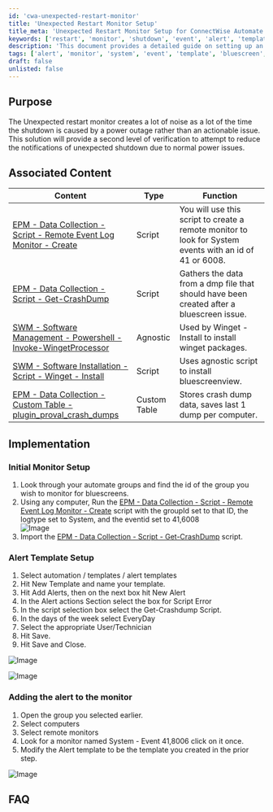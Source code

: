 ```yaml
---
id: 'cwa-unexpected-restart-monitor'
title: 'Unexpected Restart Monitor Setup'
title_meta: 'Unexpected Restart Monitor Setup for ConnectWise Automate'
keywords: ['restart', 'monitor', 'shutdown', 'event', 'alert', 'template', 'bluescreen', 'power']
description: 'This document provides a detailed guide on setting up an Unexpected Restart Monitor in ConnectWise Automate. It aims to reduce unnecessary notifications caused by power outages by implementing a second level of verification and alert templates for monitoring unexpected shutdowns.'
tags: ['alert', 'monitor', 'system', 'event', 'template', 'bluescreen', 'automation']
draft: false
unlisted: false
---
```

## Purpose

The Unexpected restart monitor creates a lot of noise as a lot of the time the shutdown is caused by a power outage rather than an actionable issue. This solution will provide a second level of verification to attempt to reduce the notifications of unexpected shutdown due to normal power issues.

## Associated Content

| Content                                                                                                   | Type     | Function                                                                                                 |
|-----------------------------------------------------------------------------------------------------------|----------|----------------------------------------------------------------------------------------------------------|
| [EPM - Data Collection - Script - Remote Event Log Monitor - Create](https://proval.itglue.com/DOC-5078775-9742626) | Script   | You will use this script to create a remote monitor to look for System events with an id of 41 or 6008. |
| [EPM - Data Collection - Script - Get-CrashDump](https://proval.itglue.com/DOC-5078775-11956458)          | Script   | Gathers the data from a dmp file that should have been created after a bluescreen issue.                |
| [SWM - Software Management - Powershell - Invoke-WingetProcessor](https://proval.itglue.com/DOC-5078775-11310973) | Agnostic | Used by Winget - Install to install winget packages.                                                    |
| [SWM - Software Installation - Script - Winget - Install](https://proval.itglue.com/DOC-5078775-11956636) | Script   | Uses agnostic script to install bluescreenview.                                                         |
| [EPM - Data Collection - Custom Table - plugin_proval_crash_dumps](https://proval.itglue.com/DOC-5078775-11960289) | Custom Table | Stores crash dump data, saves last 1 dump per computer.                                                |

## Implementation

### Initial Monitor Setup

1. Look through your automate groups and find the id of the group you wish to monitor for bluescreens.
2. Using any computer, Run the [EPM - Data Collection - Script - Remote Event Log Monitor - Create](https://proval.itglue.com/DOC-5078775-9742626) script with the groupId set to that ID, the logtype set to System, and the eventid set to 41,6008  
   ![Image](5078775/docs/11158042/images/17974883)
3. Import the [EPM - Data Collection - Script - Get-CrashDump](https://proval.itglue.com/DOC-5078775-11956458) script.

### Alert Template Setup

1. Select automation / templates / alert templates
2. Hit New Template and name your template.
3. Hit Add Alerts, then on the next box hit New Alert
4. In the Alert actions Section select the box for Script Error
5. In the script selection box select the Get-Crashdump Script.
6. In the days of the week select EveryDay
7. Select the appropriate User/Technician
8. Hit Save.
9. Hit Save and Close.

![Image](5078775/docs/11158042/images/16766907)

![Image](5078775/docs/11158042/images/16766923)

### Adding the alert to the monitor

1. Open the group you selected earlier.
2. Select computers
3. Select remote monitors
4. Look for a monitor named System - Event 41,8006 click on it once.
5. Modify the Alert template to be the template you created in the prior step.

![Image](5078775/docs/11158042/images/16767012)

## FAQ



